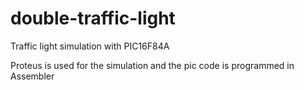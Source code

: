 # double-traffic-light

Traffic light simulation with PIC16F84A

Proteus is used for the simulation and the pic code is programmed in Assembler

